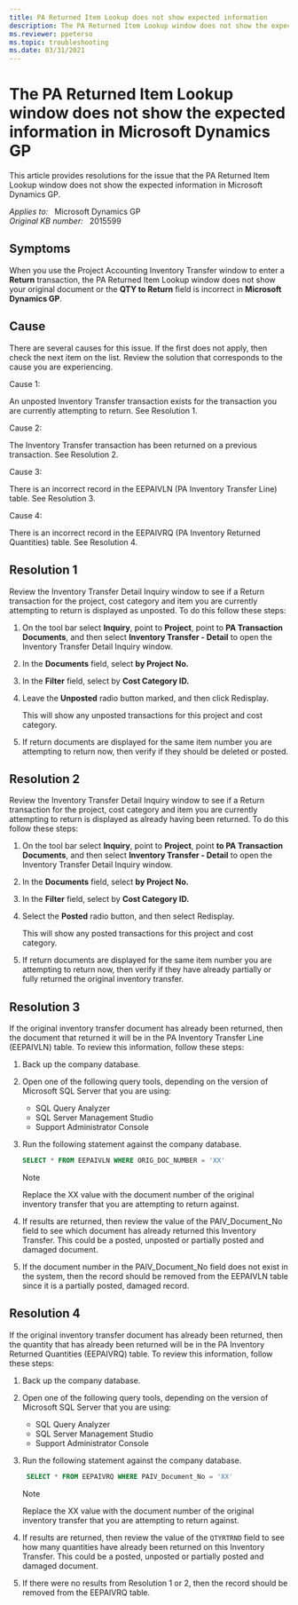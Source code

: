 ```yaml
---
title: PA Returned Item Lookup does not show expected information
description: The PA Returned Item Lookup window does not show the expected information in Microsoft Dynamics GP. Provides resolutions.
ms.reviewer: ppeterso
ms.topic: troubleshooting
ms.date: 03/31/2021
---
```

# The PA Returned Item Lookup window does not show the expected information in Microsoft Dynamics GP

This article provides resolutions for the issue that the PA Returned Item Lookup window does not show the expected information in Microsoft Dynamics GP.

_Applies to:_ &nbsp; Microsoft Dynamics GP  
_Original KB number:_ &nbsp; 2015599

## Symptoms

When you use the Project Accounting Inventory Transfer window to enter a **Return** transaction, the PA Returned Item Lookup window does not show your original document or the **QTY to Return** field is incorrect in **Microsoft Dynamics GP**.

## Cause

There are several causes for this issue. If the first does not apply, then check the next item on the list. Review the solution that corresponds to the cause you are experiencing.

Cause 1:

An unposted Inventory Transfer transaction exists for the transaction you are currently attempting to return. See Resolution 1.

Cause 2:

The Inventory Transfer transaction has been returned on a previous transaction. See Resolution 2.

Cause 3:

There is an incorrect record in the EEPAIVLN (PA Inventory Transfer Line) table. See Resolution 3.

Cause 4:

There is an incorrect record in the EEPAIVRQ (PA Inventory Returned Quantities) table. See Resolution 4.

## Resolution 1

Review the Inventory Transfer Detail Inquiry window to see if a Return transaction for the project, cost category and item you are currently attempting to return is displayed as unposted. To do this follow these steps:

1. On the tool bar select **Inquiry**, point to **Project**, point to **PA Transaction Documents**, and then select **Inventory Transfer - Detail** to open the Inventory Transfer Detail Inquiry window.
2. In the **Documents** field, select **by Project No.**
3. In the **Filter** field, select by **Cost Category ID.**
4. Leave the **Unposted** radio button marked, and then click Redisplay.

   This will show any unposted transactions for this project and cost category.

5. If return documents are displayed for the same item number you are attempting to return now, then verify if they should be deleted or posted.

## Resolution 2

Review the Inventory Transfer Detail Inquiry window to see if a Return transaction for the project, cost category and item you are currently attempting to return is displayed as already having been returned. To do this follow these steps:

1. On the tool bar select **Inquiry**, point to **Project**, point **to PA Transaction Documents**, and then select **Inventory Transfer - Detail** to open the Inventory Transfer Detail Inquiry window.
2. In the **Documents** field, select **by Project No.**
3. In the **Filter** field, select by **Cost Category ID.**
4. Select the **Posted** radio button, and then select Redisplay.

   This will show any posted transactions for this project and cost category.

5. If return documents are displayed for the same item number you are attempting to return now, then verify if they have already partially or fully returned the original inventory transfer.

## Resolution 3

If the original inventory transfer document has already been returned, then the document that returned it will be in the PA Inventory Transfer Line (EEPAIVLN) table. To review this information, follow these steps:

1. Back up the company database.
2. Open one of the following query tools, depending on the version of Microsoft SQL Server that you are using:
   - SQL Query Analyzer
   - SQL Server Management Studio
   - Support Administrator Console
3. Run the following statement against the company database.

   ```sql
   SELECT * FROM EEPAIVLN WHERE ORIG_DOC_NUMBER = 'XX'
   ```

    > [!NOTE]
    > Replace the XX value with the document number of the original inventory transfer that you are attempting to return against.

4. If results are returned, then review the value of the PAIV_Document_No field to see which document has already returned this Inventory Transfer. This could be a posted, unposted or partially posted and damaged document.

5. If the document number in the PAIV_Document_No field does not exist in the system, then the record should be removed from the EEPAIVLN table since it is a partially posted, damaged record.

## Resolution 4

If the original inventory transfer document has already been returned, then the quantity that has already been returned will be in the PA Inventory Returned Quantities (EEPAIVRQ) table. To review this information, follow these steps:

1. Back up the company database.
2. Open one of the following query tools, depending on the version of Microsoft SQL Server that you are using:

     - SQL Query Analyzer
     - SQL Server Management Studio
     - Support Administrator Console
3. Run the following statement against the company database.

   ```sql
    SELECT * FROM EEPAIVRQ WHERE PAIV_Document_No = 'XX'
   ```

     > [!NOTE]
     > Replace the XX value with the document number of the original inventory transfer that you are attempting to return against.

4. If results are returned, then review the value of the `QTYRTRND` field to see how many quantities have already been returned on this Inventory Transfer. This could be a posted, unposted or partially posted and damaged document.

5. If there were no results from Resolution 1 or 2, then the record should be removed from the EEPAIVRQ table.
